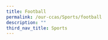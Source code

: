 ```yaml
---
title: Football
permalink: /our-ccas/Sports/football
description: ""
third_nav_title: Sports
---
```

